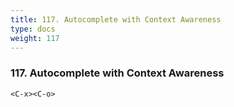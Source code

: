 ```yaml
---
title: 117. Autocomplete with Context Awareness
type: docs
weight: 117
---
```


### 117. Autocomplete with Context Awareness

```
<C-x><C-o>
```